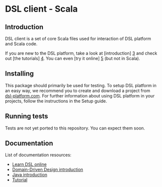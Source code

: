 # DSL client - Scala

## Introduction

DSL client is a set of core Scala files used for interaction of DSL platform and Scala code.

If you are new to the DSL platform, take a look at [introduction] [3] and check out [the tutorials] [4]. 
You can even [try it online] [5] (but not in Scala).

## Installing

This package should primarily be used for testing. To setup DSL platform in an easy way, we recommend you to create and download a project from [dsl-platform.com][1]. 
For further information about using DSL platform in your projects, follow the instructions in the Setup guide.

## Running tests

Tests are not yet ported to this repository. You can expect them soon.

## Documentation
List of documentation resources:

- [Learn DSL online][5]
- [Domain-Driven Design introduction][2]
- [Java introduction][3]
- [Tutorial][4]

[1]: https://dsl-platform.com
[2]: https://docs.dsl-platform.com/ddd-foundations
[3]: https://docs.dsl-platform.com/java-introduction
[4]: https://docs.dsl-platform.com/java-beginners-tutorial
[5]: https://learn.dsl-platform.com

